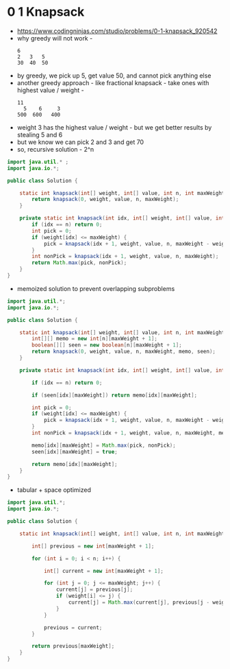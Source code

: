 # 0 1 Knapsack

- https://www.codingninjas.com/studio/problems/0-1-knapsack_920542
- why greedy will not work - 
  ```
  6
  2   3   5
  30  40  50
  ```
- by greedy, we pick up 5, get value 50, and cannot pick anything else
- another greedy approach - like fractional knapsack - take ones with highest value / weight - 
  ```
  11
    5    6     3
  500  600   400
  ```
- weight 3 has the highest value / weight - but we get better results by stealing 5 and 6
- but we know we can pick 2 and 3 and get 70
- so, recursive solution - 2^n

```java
import java.util.* ;
import java.io.*; 

public class Solution {

    static int knapsack(int[] weight, int[] value, int n, int maxWeight) {
        return knapsack(0, weight, value, n, maxWeight);
    }

    private static int knapsack(int idx, int[] weight, int[] value, int n, int maxWeight) {
        if (idx == n) return 0;
        int pick = 0;
        if (weight[idx] <= maxWeight) {
            pick = knapsack(idx + 1, weight, value, n, maxWeight - weight[idx]) + value[idx];
        }
        int nonPick = knapsack(idx + 1, weight, value, n, maxWeight);
        return Math.max(pick, nonPick);
    }
}
```

- memoized solution to prevent overlapping subproblems

```java
import java.util.*;
import java.io.*;

public class Solution {

    static int knapsack(int[] weight, int[] value, int n, int maxWeight) {
        int[][] memo = new int[n][maxWeight + 1];
        boolean[][] seen = new boolean[n][maxWeight + 1];
        return knapsack(0, weight, value, n, maxWeight, memo, seen);
    }

    private static int knapsack(int idx, int[] weight, int[] value, int n, int maxWeight, int[][] memo, boolean[][] seen) {

        if (idx == n) return 0;

        if (seen[idx][maxWeight]) return memo[idx][maxWeight];

        int pick = 0;
        if (weight[idx] <= maxWeight) {
            pick = knapsack(idx + 1, weight, value, n, maxWeight - weight[idx], memo, seen) + value[idx];
        }
        int nonPick = knapsack(idx + 1, weight, value, n, maxWeight, memo, seen);

        memo[idx][maxWeight] = Math.max(pick, nonPick);
        seen[idx][maxWeight] = true;

        return memo[idx][maxWeight];
    }
}
```

- tabular + space optimized 

```java
import java.util.*;
import java.io.*; 

public class Solution {

    static int knapsack(int[] weight, int[] value, int n, int maxWeight) {

        int[] previous = new int[maxWeight + 1];

        for (int i = 0; i < n; i++) {

            int[] current = new int[maxWeight + 1];

            for (int j = 0; j <= maxWeight; j++) {
                current[j] = previous[j];
                if (weight[i] <= j) {
                    current[j] = Math.max(current[j], previous[j - weight[i]] + value[i]);
                }
            }

            previous = current;
        }

        return previous[maxWeight];
    }
}
```
